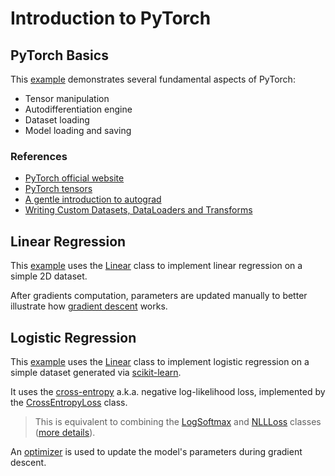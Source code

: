 # Introduction to PyTorch

## PyTorch Basics

This [example](test_basics.py) demonstrates several fundamental aspects of PyTorch:

- Tensor manipulation
- Autodifferentiation engine
- Dataset loading
- Model loading and saving

### References

- [PyTorch official website](https://pytorch.org)
- [PyTorch tensors](https://pytorch.org/tutorials/beginner/basics/tensorqs_tutorial.html)
- [A gentle introduction to autograd](https://pytorch.org/tutorials/beginner/blitz/autograd_tutorial.html)
- [Writing Custom Datasets, DataLoaders and Transforms](https://pytorch.org/tutorials/beginner/data_loading_tutorial.html)

## Linear Regression

This [example](test_linear_regression.py) uses the [Linear](https://pytorch.org/docs/stable/generated/torch.nn.Linear.html) class to implement linear regression on a simple 2D dataset.

After gradients computation, parameters are updated manually to better illustrate how [gradient descent](../../notes/gradient_descent/README.md) works.

## Logistic Regression

This [example](test_logistic_regression.py) uses the [Linear](https://pytorch.org/docs/stable/generated/torch.nn.Linear.html) class to implement logistic regression on a simple dataset generated via [scikit-learn](https://scikit-learn.org).

It uses the [cross-entropy](../../notes/handwritten_digits/README.md#choosing-a-loss-function-1) a.k.a. negative log-likelihood loss, implemented by the [CrossEntropyLoss](https://pytorch.org/docs/stable/generated/torch.nn.CrossEntropyLoss.html) class.

> This is equivalent to combining the [LogSoftmax](https://pytorch.org/docs/stable/generated/torch.nn.LogSoftmax.html#torch.nn.LogSoftmax) and [NLLLoss](https://pytorch.org/docs/stable/generated/torch.nn.NLLLoss.html#torch.nn.NLLLoss) classes ([more details](https://towardsdatascience.com/cross-entropy-negative-log-likelihood-and-all-that-jazz-47a95bd2e81)).

An [optimizer](https://pytorch.org/docs/stable/generated/torch.optim.SGD.html) is used to update the model's parameters during gradient descent.
